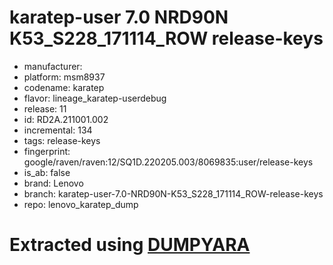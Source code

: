 # karatep-user 7.0 NRD90N K53_S228_171114_ROW release-keys
- manufacturer: 
- platform: msm8937
- codename: karatep
- flavor: lineage_karatep-userdebug
- release: 11
- id: RD2A.211001.002
- incremental: 134
- tags: release-keys
- fingerprint: google/raven/raven:12/SQ1D.220205.003/8069835:user/release-keys
- is_ab: false
- brand: Lenovo
- branch: karatep-user-7.0-NRD90N-K53_S228_171114_ROW-release-keys
- repo: lenovo_karatep_dump

# Extracted using [DUMPYARA](https://github.com/AndroidDumps/dumpyara)
